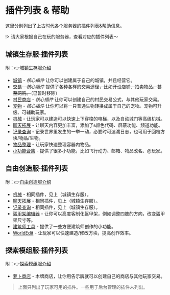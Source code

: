 # 插件列表 & 帮助

这里分别列出了上古时代各个服务器的插件列表&帮助信息。

!> 请大家根据自己在玩的服务器，查看对应的插件列表～

## 城镇生存服·插件列表

附：👉[城镇生存服介绍](/mc-servers/survival.md)

* [城镇](/plugins/towny.md) - *核心插件* 让你可以创建属于自己的城镇，并且经营它。
* ~~[交易](/plugins/trade.md) - *核心插件* 提供了各种各样的交易途径，比如开设店铺、拍卖物品，甚至网购。~~（已暂时移除）
* [村民商店](/plugins/shopkeepers.md) - *核心插件* 让你可以创建自己的村民交易公式，与其他玩家交易。
* [宠物](/plugins/mypet.md) - *核心插件* 让你可以将一只普通生物转换成属于自己的宠物。宠物可升级、可辅助玩家。
* [机械](/plugins/craftbook.md) - 让玩家可以建造可以快速上下穿梭的电梯，以及自动城门等高级机械。
* [聊天拓展](/plugins/chatutil.md) - 让聊天内容更加丰富，添加了`&`颜色代码、屏蔽功能、频道功能。
* [记录查询](/plugins/logblock.md) - 记录世界里发生的一举一动，必要时可追溯日志，也可用于回档方块/物品/生物。
* [物品整理](/plugins/chestsort.md) - 让玩家快速整理容器内物品。
* [小功能合集](/plugins/nu.md) - 提供了很多小功能，比如飞行动力、邮箱、物品改名、@玩家。

## 自由创造服·插件列表

附：👉[自由创造服介绍](/mc-servers/creative.md)

* [机械](/plugins/craftbook.md) - 相同插件，见上（城镇生存服）。
* [聊天拓展](/plugins/chatutil.md) - 相同插件，见上（城镇生存服）。
* [记录查询](/plugins/logblock.md) - 相同插件，见上（城镇生存服）。
* [盔甲架编辑器](/plugins/ast.md) - 让你可以高度客制化盔甲架，例如调整四肢的方向，改变盔甲架尺寸等。
* [建筑师工具](/plugins/bu.md) - 提供了一些方便建筑师创作的小功能。
* [WorldEdit](http://mineplugin.org/WorldEdit) - 让玩家可以快速建造/修改方块，提高创作效率。

## 探索模组服·插件列表

附：👉[探索模组服介绍](/modded-server)

* [萝卜商店](/plugins/carrotshop.md) - 木牌商店，让你用告示牌就可以创建自己的商店与其他玩家交易。

> 上面只列出了玩家可用的插件。一些用于后台管理的插件未列出。
